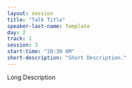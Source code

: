 ```yaml
---
layout: session
title: "Talk Title"
speaker-last-name: Template
day: 2
track: 1
session: 3
start-time: "10:30 AM"
short-description: "Short Description."
---
```


Long Description